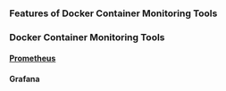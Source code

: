 ### Features of Docker Container Monitoring Tools



### Docker Container Monitoring Tools

#### [Prometheus](https://prometheus.io/)
#### Grafana